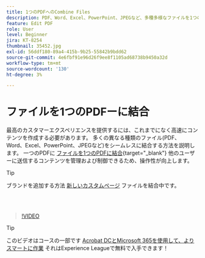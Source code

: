 ```yaml
---
title: 1つのPDFへのCombine Files
description: PDF、Word、Excel、PowerPoint、JPEGなど、多種多様なファイルを1つのPDFに結合
feature: Edit PDF
role: User
level: Beginner
jira: KT-8254
thumbnail: 35452.jpg
exl-id: 56ddf180-89a4-415b-9b25-55842b9bdd62
source-git-commit: 4e6fbf91e96d26f9ee8f1105ad68738b9450a32d
workflow-type: tm+mt
source-wordcount: '130'
ht-degree: 3%

---
```


# ファイルを1つのPDFーに結合

最高のカスタマーエクスペリエンスを提供するには、これまでになく高速にコンテンツを作成する必要があります。 多くの異なる種類のファイル(PDF、Word、Excel、PowerPoint、JPEGなど)をシームレスに結合する方法を説明します。 一つのPDFに [ファイルを1つのPDFに結合](https://www.adobe.com/jp/acrobat/online/merge-pdf.html){target="_blank"} 他のユーザーに送信するコンテンツを管理および制御できるため、操作性が向上します。

>[!TIP]
>
>ブランドを追加する方法 [新しいカスタムページ](add-custom-page.md) ファイルを結合中です。

<br> 

>[!VIDEO](https://video.tv.adobe.com/v/35452?quality=12&learn=on&hidetitle=true)

>[!TIP]
>
>このビデオはコースの一部です [Acrobat DCとMicrosoft 365を使用して、よりスマートに作業](https://experienceleague.adobe.com/?recommended=Acrobat-U-1-2021.microsoft365) それはExperience Leagueで無料で入手できます！
